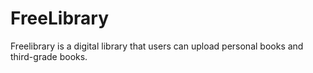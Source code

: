 # FreeLibrary
Freelibrary is a digital library that users can upload personal books and third-grade books.
